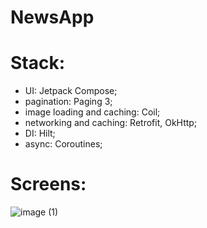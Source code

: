 # NewsApp

# Stack: 
- UI: Jetpack Compose;  
- pagination: Paging 3;
- image loading and caching: Coil;
- networking and caching: Retrofit, OkHttp;
- DI: Hilt;
- async: Coroutines;


# Screens:

![image (1)](https://github.com/peterbartosh/NewsApp/assets/99812822/31884969-35a7-4cd6-8319-d668e72e457b)



